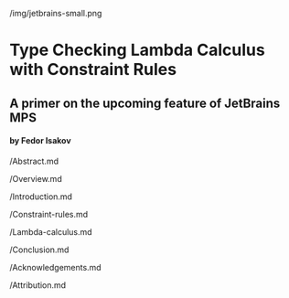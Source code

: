 /img/jetbrains-small.png

# Type Checking Lambda Calculus with Constraint Rules

## A primer on the upcoming feature of JetBrains MPS

#### by Fedor Isakov

/Abstract.md

/Overview.md

/Introduction.md

/Constraint-rules.md

/Lambda-calculus.md

/Conclusion.md

/Acknowledgements.md

/Attribution.md

